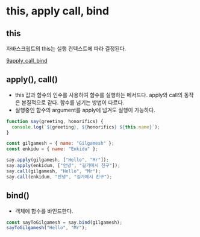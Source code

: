 # this, apply call, bind

## this

자바스크립트의 this는 실행 컨텍스트에 따라 결정된다.

[9apply_call_bind](9apply_call_bind.js)

## apply(), call()

- this 값과 함수의 인수를 사용하여 함수를 실행하는 메서드다. apply와 call의 동작은 본질적으로 같다. 함수를 넘기는 방법이 다르다.
- 실행중인 함수의 argument를 apply에 넘겨도 실행이 가능하다.

```javascript
function say(greeting, honorifics) {
  console.log(`${greeting}, ${honorifics} ${this.name}`);
}

const gilgamesh = { name: "Gilgamesh" };
const enkidu = { name: "Enkidu" };

say.apply(gilgamesh, ["Hello", "Mr"]);
say.apply(enkidum, ["안녕", "길가메시 친구"]);
say.call(gilgamesh, "Hello", "Mr");
say.call(enkidum, "안녕", "길가메시 친구");
```

## bind()

- 객체에 함수를 바인드한다.

```javascript
const sayToGilgamesh = say.bind(gilgamesh);
sayToGilgamesh("Hello", "Mr");
```
